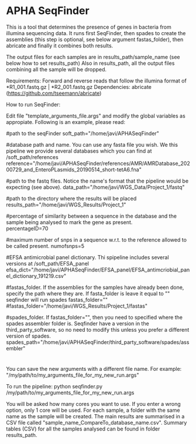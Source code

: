# APHA SeqFinder
This is a tool that determines the presence of genes in bacteria from illumina sequencing data.
It runs first SeqFinder, then spades to create the assemblies (this step is optional, see below argument fastas_folder), then abricate and finally it combines both results.

The output files for each samples are in results_path/sample_name (see below how to set results_path)
Also in results_path, all the output files combining all the sample will be dropped.

Requirements: Forward and reverse reads that follow the illumina format of *R1_001.fastq.gz | *R2_001.fastq.gz
Dependencies: abricate (https://github.com/tseemann/abricate) 


How to run SeqFinder:

Edit file "template_arguments_file.args" and modify the global variables as appropiate. Following is an example, please read:

#path to the seqFinder
soft_path="/home/javi/APHASeqFinder"
 
#database path and name. You can use any fasta file you wish. We this pipeline we provide several databases which you can find at /soft_path/references
reference="/home/javi/APHASeqFinder/references/AMR/AMRDatabase_20200729_and_EnteroPLasmids_20190514_short-tetA6.fna"

#path to the fastq files. Notice the name's format that the pipeline would be expecting (see above). 
data_path="/home/javi/WGS_Data/Project_1/fastq"

#path to the directory where the results will be placed
results_path="/home/javi/WGS_Results/Project_1"

#percentage of similarity between a sequence in the database and the sample being analysed to mark the gene as present.  
percentageID=70

#maximum number of snps in a sequence w.r.t. to the reference allowed to be called present.
numofsnps=5

#EFSA antimicrobial panel dictionary. Thi spipeline includes several versions at /soft_path/EFSA_panel
efsa_dict="/home/javi/APHASeqFinder/EFSA_panel/EFSA_antimcriobial_panel_dictionary_191219.csv"

#fastas_folder. If the assemblies for the samples have already been done, specify the path where they are. If fasta_folder is leave it equal to "" seqfinder will run spades
fastas_folder=""
#fastas_folder="/home/javi/WGS_Results/Project_1/fastas"

#spades_folder. If fastas_folder="", then you need to specified where the spades assembler folder is. Seqfinder have a version in the third_party_software, so no need to modify this unless you prefer a different version of spades.
spades_path="/home/javi/APHASeqFinder/third_party_software/spades/assembler"

#
#
#

You can save the new arguments with a different file name. For example: "/my/path/to/my_arguments_file_for_my_new_run.args"

To run the pipeline: python seqfinder.py /my/path/to/my_arguments_file_for_my_new_run.args

You will be asked how many cores you want to use. If you enter a wrong option, only 1 core will be used. For each sample, a folder with the same name as the sample will be created. The main results are summarised in a CSV file called "sample_name_CompareTo_database_name.csv".
Summary tables (CSV) for all the samples analysed can be found in folder results_path.
